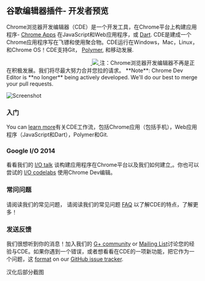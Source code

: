 ## 谷歌编辑器插件- 开发者预览

Chrome浏览器开发编辑器（CDE）是一个开发工具，在Chrome平台上构建应用程序- [Chrome Apps](https://developer.chrome.com/apps/about_apps) 在JavaScript和Web应用程序，或 [Dart](https://www.dartlang.org/). CDE是建成一个Chrome应用程序写在飞镖和使用聚合物。CDE运行在Windows，Mac，Linux，和Chrome OS！CDE支持Git， [Polymer](http://www.polymer-project.org/), 和移动发展.

<a href="#">
<img src="https://raw.githubusercontent.com/dart-lang/spark/master/doc/1px.png" width="220" height="0">
</a>
<a target="_blank" href="https://chrome.google.com/webstore/detail/spark/pnoffddplpippgcfjdhbmhkofpnaalpg">
<img src="https://raw.githubusercontent.com/dart-lang/spark/master/doc/install-button.png">
</a>
注：Chrome浏览器开发编辑器不再是正在积极发展。我们将尽最大努力合并您拉的请求。<!--下文汉化-->
**Note**: Chrome Dev Editor is **no longer** being actively developed. We'll do our best to merge your pull requests.

![Screenshot](https://raw.githubusercontent.com/dart-lang/spark/master/doc/screenshot1.png)

### 入门

You can [learn more](doc/GettingStarted.md)有关CDE工作流，包括Chrome应用（包括手机），Web应用程序（JavaScript和Dart），Polymer和Git.

### Google I/O 2014

看看我们的 [I/O talk](https://www.youtube.com/watch?v=NNLnTz6yIc4) 谈构建应用程序在Chrome平台以及我们如何建立,。你也可以尝试的 [I/O codelabs](http://io2014codelabs.appspot.com/static/index.html) 使用Chrome Dev编辑。

### 常问问题 
请阅读我们的常见问题，
请阅读我们的常见问题 [FAQ](doc/FAQ.md) 以了解CDE的特点，了解更多！

### 发送反馈

我们很想听到你的消息！加入我们的 [G+ community](http://bit.ly/cdeusers) or [Mailing List](https://groups.google.com/a/chromium.org/forum/?hl=en#!forum/chromium-cde)讨论您的经验与CDE。如果你遇到一个错误，或者想看看在CDE的一项新功能，把它作为一个问题，这 [format](https://github.com/dart-lang/chromedeveditor/wiki/Reporting-a-problem) on our [GitHub issue tracker](https://github.com/dart-lang/spark/issues/new).

汉化后部分截图
